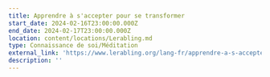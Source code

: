 ```yaml
---
title: Apprendre à s'accepter pour se transformer
start_date: 2024-02-16T23:00:00.000Z
end_date: 2024-02-17T23:00:00.000Z
location: content/locations/Lerabling.md
type: Connaissance de soi/Méditation
external_link: 'https://www.lerabling.org/lang-fr/apprendre-a-s-accepter-pour-se-transformer'
description: ''
---
```


